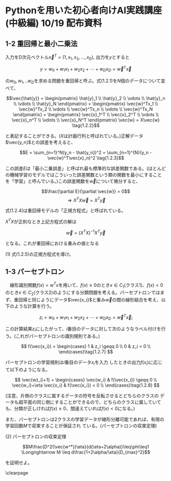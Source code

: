 # Pythonを用いた初心者向けAI実践講座(中級編) 10/19 配布資料

## 1-2 重回帰と最小二乗法

入力をD次元ベクトル$\vec{x}^T = (1,x_1,x_2,...,x_D)$, 出力を$y$とすると

$$y = w_0 + w_1x_1 + w_2x_2 + \cdots + w_Dx_D = \vec{w}^T\vec{x} \tag{1.2.1}$$

の$w_0,w_1,..w_D$を求める問題を重回帰と呼ぶ。式(1.2.1)を$N$個のデータについて並べて、

$$\vec{\hat{y}} = \begin{pmatrix}
\hat{y}_1  \\
\hat{y}_2 \\
\vdots \\
\hat{y}_n \\
\vdots \\
\hat{y}_N
\end{pmatrix} = \begin{pmatrix}
\vec{w}^Tx_1  \\
\vec{w}^Tx_2 \\
\vdots \\
\vec{w}^Tx_n \\
\vdots \\
\vec{w}^Tx_N
\end{pmatrix} = \begin{pmatrix}
\vec{x}_1^T  \\
\vec{x}_2^T \\
\vdots \\
\vec{x}_n^T \\
\vdots \\
\vec{x}_N^T
\end{pmatrix} \vec{w} = X\vec{w} \tag{1.2.2}$$

と表記することができる。($X$は計画行列と呼ばれている。)正解データ$\vec{y_n}$との誤差を考えると、

$$E = \sum_{n=1}^N(y_n - \hat{y_n})^2 = \sum_{n=1}^{N}(y_n - \vec{w}^T\vec{x}_n)^2 \tag{1.2.3}$$

この誤差$E$は「最小二乗誤差」と呼ばれ最も標準的な誤差関数である。(ほとんどの機械学習のモデルではこういった誤差関数という類の関数を最小にすることを「学習」と呼んでいる。)この誤差関数を$\vec{w}$について微分すると、

$$\frac{\partial E}{\partial \vec{w}} = 0$$
$$\Longrightarrow X^TX\vec{w} = X^T\vec{y} \tag{1.2.4}$$

式(1.2.4)は重回帰モデルの「正規方程式」と呼ばれている。

$X^TX$が正則なとき上記方程式の解は

$$\vec{w} = (X^TX)^{-1}X^T\vec{y} \tag{1.2.5}$$

となる。これが重回帰における重みの値となる

(1) 式(1.2.5)の正規方程式を導け。


## 1-3 パーセプトロン
　線形識別関数$f(x)=w^Tx$を用いて、$f(x) \geq 0$のとき$x \in C_1$(クラス1)、$f(x) < 0$のとき$x\in C_2$(クラス2)のようにする分類問題を考える。パーセプトロンではまず、重回帰と同じようにデータ$\vec{x_i}$と重み$\vec{w}$の間の線形結合を考え、以下のような計算を行う。

$$z_i =  w_0 + w_1x_1 + w_2x_2 + \cdots + w_Dx_D = \vec{w}^T\vec{x}_i \tag{1.2.6}$$

この計算結果$z_i$にしたがって、$i$番目のデータに対して次のようなラベル付けを行う。(これがパーセプトロンの識別規則である。)

$$
    f(\vec{x_i}) =
        \begin{cases}
            1 & z_i \geqq 0 \\
            0 & z_i < 0 \\
        \end{cases}\tag{1.2.7}
$$

パーセプトロンの学習規則は$i$番目のデータ$x_i$を入力
したときの出力$f(x_i)$に応じて以下のようになる。

$$
    \vec{w}_{i+1} =
        \begin{cases}
            \vec{w_i} & f(\vec{x_i}) \geqq 0 \\
            \vec{w_i}+\eta \vec{x_i} & f(\vec{x_i}) < 0 \\
        \end{cases}\tag{1.2.8}
$$

(注意、片側のクラスに属するデータの符号を反転させるとどちらのクラスの
データも超平面の同じ側にすることができるので、どちらのクラスに属していても、分類が正しければ$f(x) \geq 0$、間違えていれば$f(x) < 0$になる。)

また、パーセプトロンは2クラスの学習データが線形分離可能であれば、有限の学習回数$M$で収束することが保証され
ている。(パーセプトロンの収束定理)

(2) パーセプトロンの収束定理

$$M\frac{D^2(\vec{w^*})\eta}{d(\eta+2\alpha)}\leq\phi\leq1 \Longrightarrow M \leq d\frac{1+2\alpha/\eta}{D_{max}^2}$$

  を証明せよ。

\clearpage
